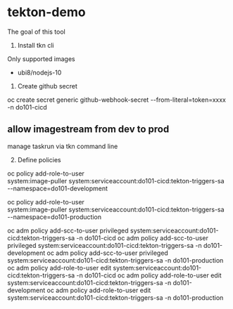 # tekton-demo

The goal of this tool

1. Install tkn cli

Only supported images 
- ubi8/nodejs-10


1. Create github secret

oc create secret generic github-webhook-secret --from-literal=token=xxxx -n do101-cicd

## allow imagestream from dev to prod
manage taskrun via tkn command line

2. Define policies

oc policy add-role-to-user \
    system:image-puller system:serviceaccount:do101-cicd:tekton-triggers-sa \
    --namespace=do101-development

oc policy add-role-to-user \
    system:image-puller system:serviceaccount:do101-cicd:tekton-triggers-sa \
    --namespace=do101-production

oc adm policy add-scc-to-user privileged system:serviceaccount:do101-cicd:tekton-triggers-sa -n do101-cicd
oc adm policy add-scc-to-user privileged system:serviceaccount:do101-cicd:tekton-triggers-sa -n do101-development
oc adm policy add-scc-to-user privileged system:serviceaccount:do101-cicd:tekton-triggers-sa -n do101-production
oc adm policy add-role-to-user edit system:serviceaccount:do101-cicd:tekton-triggers-sa -n do101-cicd
oc adm policy add-role-to-user edit system:serviceaccount:do101-cicd:tekton-triggers-sa -n do101-development
oc adm policy add-role-to-user edit system:serviceaccount:do101-cicd:tekton-triggers-sa -n do101-production
